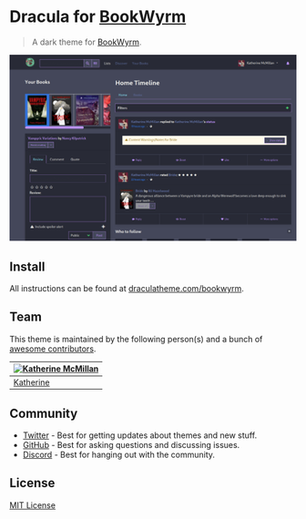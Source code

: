 # Dracula for [BookWyrm](https://joinbookwyrm.com)

> A dark theme for [BookWyrm]([https://foobar.com](https://joinbookwyrm.com)).

![Screenshot](./screenshot.png)

## Install

All instructions can be found at [draculatheme.com/bookwyrm](https://draculatheme.com/bookwyrm).

## Team

This theme is maintained by the following person(s) and a bunch of [awesome contributors](https://github.com/dracula/bookwyrm/graphs/contributors).

| [![Katherine McMillan](https://github.com/dhampir-damsel.png?size=100)](https://github.com/dhampir-damsel)
| ----------------------------------------------------------------------------------------
| [Katherine](https://github.com/dhampir-damsel)

## Community

- [Twitter](https://twitter.com/draculatheme) - Best for getting updates about themes and new stuff.
- [GitHub](https://github.com/dracula/dracula-theme/discussions) - Best for asking questions and discussing issues.
- [Discord](https://draculatheme.com/discord-invite) - Best for hanging out with the community.

## License

[MIT License](./LICENSE)
